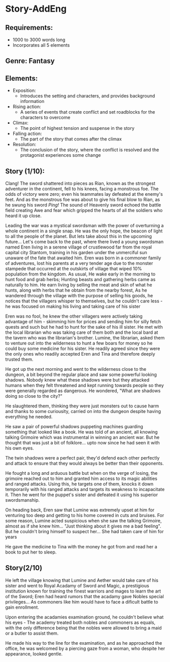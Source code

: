 # Story-AddEng  
## Requirements: 
- 1000 to 3000 words long
- Incorporates all 5 elements

## Genre: Fantasy 

## Elements:
- Exposition:
   - Introduces the setting and characters, and provides background information 
- Rising action:
   - A series of events that create conflict and set roadblocks for the characters to overcome 
- Climax:
   - The point of highest tension and suspense in the story 
- Falling action:
   - The part of the story that comes after the climax 
- Resolution:
   - The conclusion of the story, where the conflict is resolved and the protagonist experiences some change

## Story (1/10):

<!-- Exposition -->
Clang! The sword shattered into pieces as Rian, known as the strongest adventurer in the continent, fell to his knees, facing a monstrous foe. The odds of victory were zero; even his teammates lay defeated at the enemy's feet. And as the monstrous foe was about to give his final blow to Rian, as he swung his sword *Ping!* The sound of Heavenly sword echoed the battle field creating Awe and fear which gripped the hearts of all the soldiers who heard it up close. 

Leading the war was a mystical swordsman with the power of overturning a whole continent in a single snap. He was the only hope, the beacon of light to all the people of the planet. But lets take about this in the upcoming future... Let's come back to the past, where there lived a young swordsman named Eren living in a serene village of crustlewood far from the royal capital city Stantom, training in his garden under the unmerciful sun unaware of the fate that awaited him. Eren was born in a commoner family of adventures, lost his parents at a very tender age due to the monster stampede that occurred at the outskirts of village that wiped 10% population from the kingdom. As usual, He wake early in the morning to hunt food and grab herbs; Hunting beasts and gathering herbs came as naturally to him. He earn living by selling the meat and skin of what he hunts, along with herbs that he obtain from the nearby forest, As he wandered through the village with the purpose of selling his goods, he notices that the villagers whisper to themselves, but he couldn't care less - he was focused on making his living and taking care of his sister

<!-- Rising Action -->

Eren was no fool, he knew the other villagers were actively taking advantage of him - skimming him for prices and sending him for silly fetch quests and such but he had to hunt for the sake of his ill sister. He met with the local librarian who was taking care of them both and the local bard at the tavern who was the librarian's brother. Lumine, the librarian, asked them to venture out into the wilderness to hunt a few boars for money so he could buy some medicine for his sister. He readily agreed since they were the only ones who readily accepted Eren and Tina and therefore deeply trusted them.

<!-- Tina = sis
Lumine = librarian
Aether = bard
-->
He got up the next morning and went to the wilderness close to the dungeon, a bit beyond the regular place and saw some powerful looking shadows. Nobody knew what these shadows were but they attacked humans when they felt threatened and kept running towards people so they were generally regarded as dangerous. He wondered, "What are shadows doing so close to the city?"

He slaughtered them, thinking they were just monsters out to cause harm and thanks to some curiousity, carried on into the dungeon despite having everything he needed. <!--I'm straight up copying nier replicant fr-->

<!-- Climax-->
He saw a pair of powerful shadows puppeting machines guarding something that looked like a book. He was told of an ancient, all knowing talking Grimoire which was instrumental in winning an ancient war. But he thought that was just a bit of folklore... upto now since he had seen it with his own eyes.


The twin shadows were a perfect pair, they'd defend each other perfectly and attack to ensure that they would always be better than their opponents.

<!-- Transition to falling action -->
He fought a long and arduous battle but when on the verge of losing, the grimoire reached out to him and granted him access to its magic abilities and ranged attacks. Using this, he targets one of them, knocks it down temporarily with his ranged attacks and targets its weakness to incapacitate it. Then he went for the puppet's sister and defeated it using his superior swordsmanship.


<!-- Conclusion -->
On heading back, Eren saw that Lumine was extremely upset at him for venturing too deep and getting to his home covered in cuts and bruises. For some reason, Lumine acted suspicious when she saw the talking Grimoire, almost as if she knew him... "Just thinking about it gives me a bad feeling". But he couldn't bring himself to suspect her... She had taken care of him for years

 He gave the medicine to Tina with the money he got from and read her a book to put her to sleep.




## Story(2/10)

<!--Summary transitioning to Exposition--> 
He left the village knowing that Lumine and Aether would take care of his sister and went to Royal Acadamy of Sword and Magic, a prestigious institution known for training the finest warriors and mages to learn the art of the Sword; Eren had heard rumors that the acadamy gave Nobles special privileges... As commoners like him would have to face a dificult battle to gain enrollment. 

Upon entering the acadamies examination ground, he couldn't believe what his eyes - The academy treated both nobles and commoners as equals, with the only difference being that the nobles were allowed to bring a maid or a butler to assist them. 

He made his way to the line for the examination, and as he approached the office, he was welcomed by a piercing gaze from a woman, who despite her appearance, looked gentle.


<!--Remember to add a scene where he gets blessed with magic and also as a remind that our character is a mystical swordsman-->